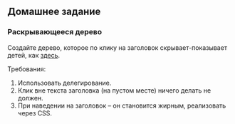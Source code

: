 ## Домашнее задание

### Раскрывающееся дерево

Создайте дерево, которое по клику на заголовок скрывает-показывает детей, как [здесь](https://learn.javascript.ru/task/sliding-tree/solution/).

Требования:

1. Использовать делегирование.
2. Клик вне текста заголовка (на пустом месте) ничего делать не должен.
3. При наведении на заголовок – он становится жирным, реализовать через CSS.
